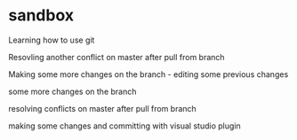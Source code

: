 # sandbox
Learning how to use git

Resovling another conflict on master after pull from branch

Making some more changes on the branch - editing some previous changes

some more changes on the branch

resolving conflicts on master after pull from branch

making some changes and committing with visual studio plugin